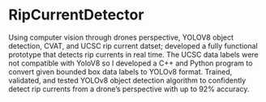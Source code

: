 # RipCurrentDetector

Using computer vision through drones perspective, YOLOV8 object detection, CVAT, and UCSC rip current datset; developed a fully functional prototype that detects rip currents in real time. The UCSC data labels were not compatible with YoloV8 so I developed a C++ and Python program to convert given bounded box data labels to YOLOv8 format. Trained, validated, and tested YOLOv8 object detection algorithm to confidently detect rip currents from a drone’s perspective with up to 92% accuracy. 
